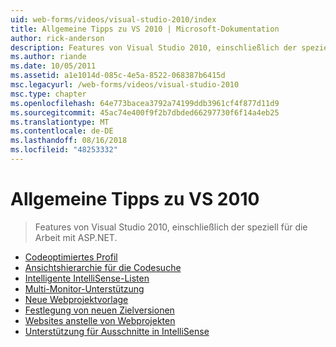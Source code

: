 ```yaml
---
uid: web-forms/videos/visual-studio-2010/index
title: Allgemeine Tipps zu VS 2010 | Microsoft-Dokumentation
author: rick-anderson
description: Features von Visual Studio 2010, einschließlich der speziell für die Arbeit mit ASP.NET.
ms.author: riande
ms.date: 10/05/2011
ms.assetid: a1e1014d-085c-4e5a-8522-068387b6415d
msc.legacyurl: /web-forms/videos/visual-studio-2010
msc.type: chapter
ms.openlocfilehash: 64e773bacea3792a74199ddb3961cf4f877d11d9
ms.sourcegitcommit: 45ac74e400f9f2b7dbded66297730f6f14a4eb25
ms.translationtype: MT
ms.contentlocale: de-DE
ms.lasthandoff: 08/16/2018
ms.locfileid: "48253332"
---
```

<a name="general-vs-2010-tips"></a>Allgemeine Tipps zu VS 2010
====================
> Features von Visual Studio 2010, einschließlich der speziell für die Arbeit mit ASP.NET.


- [Codeoptimiertes Profil](visual-studio-2010-quick-hit-code-optimized-profile.md)
- [Ansichtshierarchie für die Codesuche](visual-studio-2010-quick-hit-code-search-view-hierarchy.md)
- [Intelligente IntelliSense-Listen](visual-studio-2010-quick-hit-intellisense-smart-lists.md)
- [Multi-Monitor-Unterstützung](visual-studio-2010-quick-hit-multi-monitor-support.md)
- [Neue Webprojektvorlage](visual-studio-2010-quick-hit-new-web-project-template.md)
- [Festlegung von neuen Zielversionen](visual-studio-2010-quick-hit-new-multi-targeting.md)
- [Websites anstelle von Webprojekten](visual-studio-2010-quick-hit-websites-instead-of-web-projects.md)
- [Unterstützung für Ausschnitte in IntelliSense](visual-studio-2010-quick-hit-snippets-intellisense.md)
